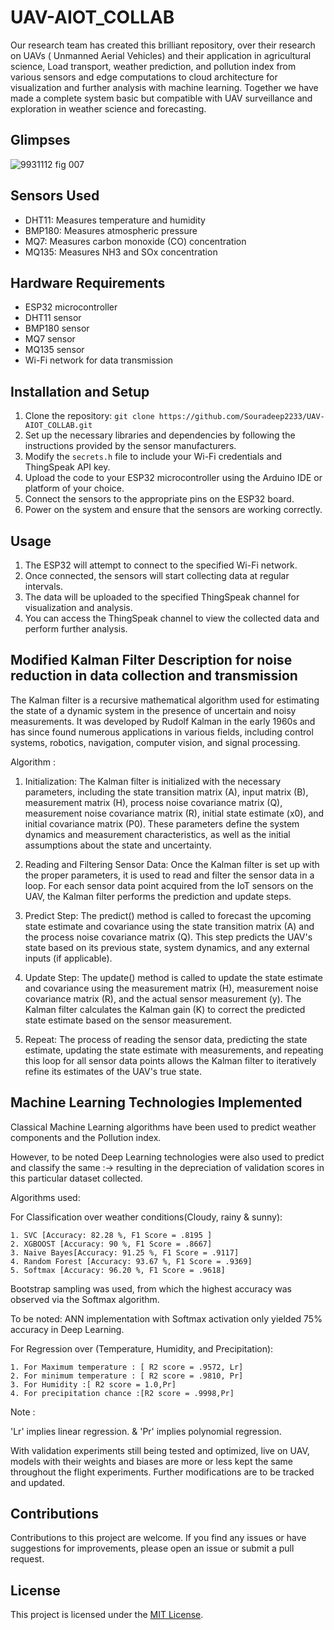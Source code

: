 # UAV-AIOT_COLLAB

Our research team has created this brilliant repository, over their research on UAVs ( Unmanned Aerial Vehicles) and their application in agricultural science, Load transport, weather prediction, and pollution index  from various sensors and edge computations to cloud architecture for visualization and further analysis with machine learning. Together we have made a complete system basic but compatible with UAV surveillance and exploration  in weather science and forecasting.
## Glimpses

![9931112 fig 007](https://github.com/Souradeep2233/UAV-AIOT_COLLAB/assets/94059815/940d7f80-a9a1-4c6a-bdb4-8546de226b9f)

## Sensors Used

- DHT11: Measures temperature and humidity
- BMP180: Measures atmospheric pressure
- MQ7: Measures carbon monoxide (CO) concentration
- MQ135: Measures NH3 and SOx concentration

## Hardware Requirements

- ESP32 microcontroller
- DHT11 sensor
- BMP180 sensor
- MQ7 sensor
- MQ135 sensor
- Wi-Fi network for data transmission

## Installation and Setup

1. Clone the repository: `git clone https://github.com/Souradeep2233/UAV-AIOT_COLLAB.git`
2. Set up the necessary libraries and dependencies by following the instructions provided by the sensor manufacturers.
3. Modify the `secrets.h` file to include your Wi-Fi credentials and ThingSpeak API key.
4. Upload the code to your ESP32 microcontroller using the Arduino IDE or platform of your choice.
5. Connect the sensors to the appropriate pins on the ESP32 board.
6. Power on the system and ensure that the sensors are working correctly.

## Usage

1. The ESP32 will attempt to connect to the specified Wi-Fi network.
2. Once connected, the sensors will start collecting data at regular intervals.
3. The data will be uploaded to the specified ThingSpeak channel for visualization and analysis.
4. You can access the ThingSpeak channel to view the collected data and perform further analysis.

## Modified Kalman Filter Description for noise reduction in data collection and transmission
The Kalman filter is a recursive mathematical algorithm used for estimating the state of a dynamic system in the presence of uncertain and noisy measurements. It was developed by Rudolf Kalman in the early 1960s and has since found numerous applications in various fields, including control systems, robotics, navigation, computer vision, and signal processing.

Algorithm :

1. Initialization: The Kalman filter is initialized with the necessary parameters, including the state transition matrix (A), input matrix (B), measurement matrix (H), process noise covariance matrix (Q), measurement noise covariance matrix (R), initial state estimate (x0), and initial covariance matrix (P0). These parameters define the system dynamics and measurement characteristics, as well as the initial assumptions about the state and uncertainty.

2. Reading and Filtering Sensor Data: Once the Kalman filter is set up with the proper parameters, it is used to read and filter the sensor data in a loop. For each sensor data point acquired from the IoT sensors on the UAV, the Kalman filter performs the prediction and update steps.

3. Predict Step: The predict() method is called to forecast the upcoming state estimate and covariance using the state transition matrix (A) and the process noise covariance matrix (Q). This step predicts the UAV's state based on its previous state, system dynamics, and any external inputs (if applicable).

4. Update Step: The update() method is called to update the state estimate and covariance using the measurement matrix (H), measurement noise covariance matrix (R), and the actual sensor measurement (y). The Kalman filter calculates the Kalman gain (K) to correct the predicted state estimate based on the sensor measurement.

5. Repeat: The process of reading the sensor data, predicting the state estimate, updating the state estimate with measurements, and repeating this loop for all sensor data points allows the Kalman filter to iteratively refine its estimates of the UAV's true state.

## Machine Learning Technologies Implemented 

Classical Machine Learning algorithms have been used to predict weather components and the Pollution index.

However, to be noted Deep Learning technologies were also used to predict and classify the same :-> resulting in the depreciation of validation scores in this particular dataset collected.


Algorithms used:

For Classification over weather conditions(Cloudy, rainy & sunny): 

    1. SVC [Accuracy: 82.28 %, F1 Score = .8195 ] 
    2. XGBOOST [Accuracy: 90 %, F1 Score = .8667] 
    3. Naive Bayes[Accuracy: 91.25 %, F1 Score = .9117] 
    4. Random Forest [Accuracy: 93.67 %, F1 Score = .9369] 
    5. Softmax [Accuracy: 96.20 %, F1 Score = .9618]
Bootstrap sampling was used, from which the highest accuracy was observed via the Softmax algorithm.

To be noted: ANN implementation with Softmax activation only yielded 75% accuracy in Deep Learning.

For Regression over (Temperature, Humidity, and Precipitation):
    
    1. For Maximum temperature : [ R2 score = .9572, Lr] 
    2. For minimum temperature : [ R2 score = .9810, Pr] 
    3. For Humidity :[ R2 score = 1.0,Pr] 
    4. For precipitation chance :[R2 score = .9998,Pr]

Note :

'Lr' implies linear regression. & 'Pr' implies polynomial regression.

With validation experiments still being tested and optimized, live on UAV, models with their weights and biases are more or less kept the same throughout the flight experiments. Further modifications are to be tracked and updated.

## Contributions

Contributions to this project are welcome. If you find any issues or have suggestions for improvements, please open an issue or submit a pull request.

## License

This project is licensed under the [MIT License](LICENSE).
